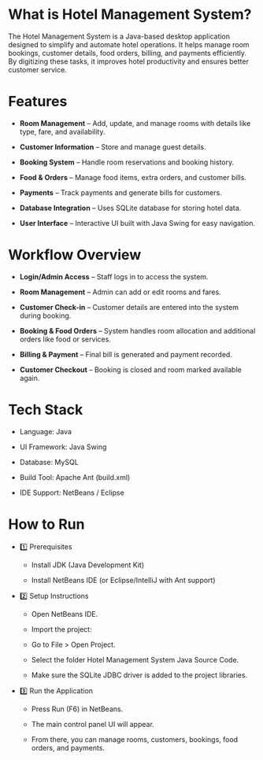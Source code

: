 # What is Hotel Management System?
The Hotel Management System is a Java-based desktop application designed to simplify and automate hotel operations. It helps manage room bookings, customer details, food orders, billing, and payments efficiently. By digitizing these tasks, it improves hotel productivity and ensures better customer service.
# Features

- **Room Management** – Add, update, and manage rooms with details like type, fare, and availability.

- **Customer Information** – Store and manage guest details.

- **Booking System** – Handle room reservations and booking history.

- **Food & Orders** – Manage food items, extra orders, and customer bills.

- **Payments** – Track payments and generate bills for customers.

- **Database Integration** – Uses SQLite database for storing hotel data.

- **User Interface** – Interactive UI built with Java Swing for easy navigation.
# Workflow Overview

- **Login/Admin Access** – Staff logs in to access the system.

- **Room Management** – Admin can add or edit rooms and fares.

- **Customer Check-in** – Customer details are entered into the system during booking.

- **Booking & Food Orders** – System handles room allocation and additional orders like food or services.

- **Billing & Payment** – Final bill is generated and payment recorded.

- **Customer Checkout** – Booking is closed and room marked available again.
# Tech Stack

- Language: Java

- UI Framework: Java Swing

- Database: MySQL

- Build Tool: Apache Ant (build.xml)

- IDE Support: NetBeans / Eclipse
# How to Run
- 1️⃣ Prerequisites

   - Install JDK (Java Development Kit)

   - Install NetBeans IDE (or Eclipse/IntelliJ with Ant support)

- 2️⃣ Setup Instructions

  - Open NetBeans IDE.

  - Import the project:

  - Go to File > Open Project.

  - Select the folder Hotel Management System Java Source Code.

  - Make sure the SQLite JDBC driver is added to the project libraries.

- 3️⃣ Run the Application

   - Press Run (F6) in NetBeans.

   - The main control panel UI will appear.  
  - From there, you can manage rooms, customers, bookings, food orders, and payments.
